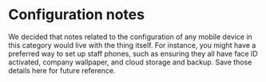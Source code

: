 
# Configuration notes

We decided that notes related to the configuration of any mobile device in this category would live with the thing itself. For instance, you might have a preferred way to set up staff phones, such as ensuring they all have face ID activated, company wallpaper, and cloud storage and backup. Save those details here for future reference.

